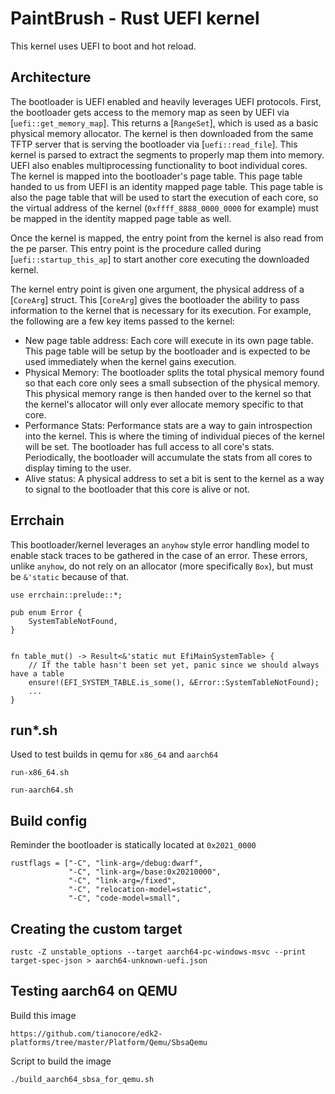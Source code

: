 # PaintBrush - Rust UEFI kernel

This kernel uses UEFI to boot and hot reload.

## Architecture

The bootloader is UEFI enabled and heavily leverages UEFI protocols. First, the
bootloader gets access to the memory map as seen by UEFI via [`uefi::get_memory_map`].
This returns a [`RangeSet`], which is used as a basic physical memory allocator. The
kernel is then downloaded from the same TFTP server that is serving the bootloader via
[`uefi::read_file`]. This kernel is parsed to extract the segments to properly map them
into memory. UEFI also enables multiprocessing functionality to boot individual cores.
The kernel is mapped into the bootloader's page table. This page table handed to us from
UEFI is an identity mapped page table. This page table is also the page table that will
be used to start the execution of each core, so the virtual address of the kernel
(`0xffff_8888_0000_0000` for example) must be mapped in the identity mapped page table as
well.

Once the kernel is mapped, the entry point from the kernel is also read from the pe
parser. This entry point is the procedure called during [`uefi::startup_this_ap`] to
start another core executing the downloaded kernel. 

The kernel entry point is given one argument, the physical address of a [`CoreArg`] 
struct. This [`CoreArg`] gives the bootloader the ability to pass information to the
kernel that is necessary for its execution. For example, the following are a few key
items passed to the kernel:

* New page table address: Each core will execute in its own page table. This page table
  will be setup by the bootloader and is expected to be used immediately when the kernel
  gains execution.
* Physical Memory: The bootloader splits the total physical memory found so that each
  core only sees a small subsection of the physical memory. This physical memory range is
  then handed over to the kernel so that the kernel's allocator will only ever allocate
  memory specific to that core.
* Performance Stats: Performance stats are a way to gain introspection into the kernel.
  This is where the timing of individual pieces of the kernel will be set. The bootloader
  has full access to all core's stats. Periodically, the bootloader will accumulate the
  stats from all cores to display timing to the user.
* Alive status: A physical address to set a bit is sent to the kernel as a way to signal
  to the bootloader that this core is alive or not.

## Errchain

This bootloader/kernel leverages an `anyhow` style error handling model to enable stack
traces to be gathered in the case of an error. These errors, unlike `anyhow`, do not
rely on an allocator (more specifically `Box`), but must be `&'static` because of that.

```
use errchain::prelude::*;

pub enum Error {
    SystemTableNotFound,
}


fn table_mut() -> Result<&'static mut EfiMainSystemTable> {
    // If the table hasn't been set yet, panic since we should always have a table
    ensure!(EFI_SYSTEM_TABLE.is_some(), &Error::SystemTableNotFound);
    ...
}
```



## run*.sh

Used to test builds in qemu for `x86_64` and `aarch64`

```
run-x86_64.sh
```

```
run-aarch64.sh
```


## Build config

Reminder the bootloader is statically located at `0x2021_0000`
    
```
rustflags = ["-C", "link-arg=/debug:dwarf", 
             "-C", "link-arg=/base:0x20210000",
             "-C", "link-arg=/fixed",
             "-C", "relocation-model=static", 
             "-C", "code-model=small",
```

## Creating the custom target

```
rustc -Z unstable_options --target aarch64-pc-windows-msvc --print target-spec-json > aarch64-unknown-uefi.json
```

## Testing aarch64 on QEMU

Build this image

```
https://github.com/tianocore/edk2-platforms/tree/master/Platform/Qemu/SbsaQemu
```

Script to build the image

```
./build_aarch64_sbsa_for_qemu.sh
```
